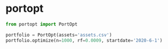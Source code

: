 # portopt

```python
from portopt import PortOpt

portfolio = PortOpt(assets='assets.csv')
portfolio.optimize(n=1000, rf=0.0009, startdate='2020-6-1')

```